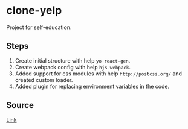 # clone-yelp
Project for self-education.

## Steps
1. Create initial structure with help `yo react-gen`.
2. Create webpack config with help `hjs-webpack`.
3. Added support for css modules with help `http://postcss.org/` and created custom
loader.
4. Added plugin for replacing environment variables in the code.


## Source
[Link](https://www.fullstackreact.com/articles/react-tutorial-cloning-yelp/)
